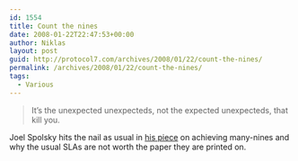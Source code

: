 ```yaml
---
id: 1554
title: Count the nines
date: 2008-01-22T22:47:53+00:00
author: Niklas
layout: post
guid: http://protocol7.com/archives/2008/01/22/count-the-nines/
permalink: /archives/2008/01/22/count-the-nines/
tags:
  - Various
---
```

<div class='microid-a4c74bdcdfa5c34c5acd4b1f905ed1356606a1e7'>
  <blockquote>
    <p>
      It&#8217;s the unexpected unexpecteds, not the expected unexpecteds, that kill you.
    </p>
  </blockquote>
  
  <p>
    Joel Spolsky hits the nail as usual in <a href="http://www.joelonsoftware.com/items/2008/01/22.html">his piece</a> on achieving many-nines and why the usual SLAs are not worth the paper they are printed on.
  </p>
</div>